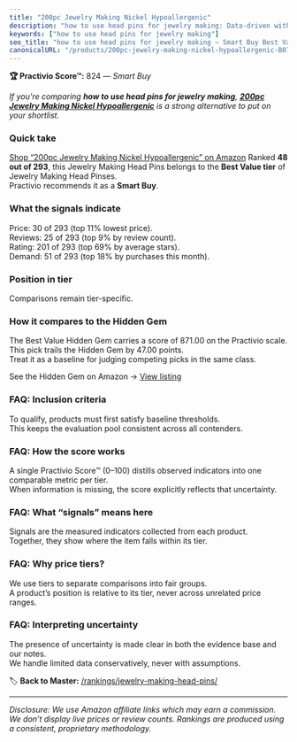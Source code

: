 ```yaml
---
title: "200pc Jewelry Making Nickel Hypoallergenic"
description: "how to use head pins for jewelry making: Data-driven within Best Value ranking using the Practivio Score™. Positioned by quality, value, demand, findability, m…"
keywords: ["how to use head pins for jewelry making"]
seo_title: "how to use head pins for jewelry making — Smart Buy Best Value (2025)"
canonicalURL: "/products/200pc-jewelry-making-nickel-hypoallergenic-B077S98K84/"
---
```


**🏆 Practivio Score™:** 824 — _Smart Buy_


*If you're comparing **how to use head pins for jewelry making**, **[200pc Jewelry Making Nickel Hypoallergenic](https://www.amazon.com/dp/B077S98K84?tag=practivio-20)** is a strong alternative to put on your shortlist.*
### Quick take
[Shop “200pc Jewelry Making Nickel Hypoallergenic” on Amazon](https://www.amazon.com/dp/B077S98K84?tag=practivio-20)
Ranked **48 out of 293**, this Jewelry Making Head Pins belongs to the **Best Value tier** of Jewelry Making Head Pinses.  
Practivio recommends it as a **Smart Buy**.

### What the signals indicate
Price: 30 of 293 (top 11% lowest price).  
Reviews: 25 of 293 (top 9% by review count).  
Rating: 201 of 293 (top 69% by average stars).  
Demand: 51 of 293 (top 18% by purchases this month).

### Position in tier
Comparisons remain tier-specific.

### How it compares to the Hidden Gem
The Best Value Hidden Gem carries a score of 871.00 on the Practivio scale.  
This pick trails the Hidden Gem by 47.00 points.  
Treat it as a baseline for judging competing picks in the same class.  

See the Hidden Gem on Amazon → [View listing](https://www.amazon.com/dp/B08GZRLDQF?tag=practivio-20)

### FAQ: Inclusion criteria
To qualify, products must first satisfy baseline thresholds.  
This keeps the evaluation pool consistent across all contenders.

### FAQ: How the score works
A single Practivio Score™ (0–100) distills observed indicators into one comparable metric per tier.  
When information is missing, the score explicitly reflects that uncertainty.

### FAQ: What “signals” means here
Signals are the measured indicators collected from each product.  
Together, they show where the item falls within its tier.

### FAQ: Why price tiers?
We use tiers to separate comparisons into fair groups.  
A product’s position is relative to its tier, never across unrelated price ranges.

### FAQ: Interpreting uncertainty
The presence of uncertainty is made clear in both the evidence base and our notes.  
We handle limited data conservatively, never with assumptions.


🏷️ **Back to Master:** [/rankings/jewelry-making-head-pins/](/rankings/jewelry-making-head-pins/)

---
_Disclosure: We use Amazon affiliate links which may earn a commission. We don’t display live prices or review counts. Rankings are produced using a consistent, proprietary methodology._
